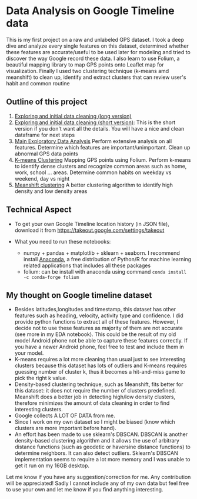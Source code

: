 # Data Analysis on Google Timeline data

This is my first project on a raw and unlabeled GPS dataset. I took a deep dive and analyze every single features on this dataset, determined whether these features are accurate/useful to be used later for modeling and tried to discover the way Google record these data. I also learn to use Folium, a beautiful mapping library to map GPS points onto Leaflet map for visualization. Finally I used two clustering technique (k-means amd meanshift) to clean up, identify and extract clusters that can review user's habit and common routine

## Outline of this project
1. [Exploring and initial data cleaning (long version)](https://github.com/anhquan0412/google-location/blob/master/cleaning_long.ipynb)
2. [Exploring and initial data cleaning (short version)](https://github.com/anhquan0412/google-location/blob/master/cleaning_short.ipynb): This is the short version if you don't want all the details. You will have a nice and clean dataframe for next steps
3. [Main Exploratory Data Analysis](https://github.com/anhquan0412/google-location/blob/master/eda.ipynb) Perform extensive analysis on all features. Determine which features are important/unimportant. Clean up abnormal GPS data points
4. [K-means Clustering](http://nbviewer.jupyter.org/github/anhquan0412/google-location/blob/master/kmeans_clustering.ipynb) Mapping GPS points using Folium. Perform k-means to identify dense clusters and recognize common areas such as home, work, school ... areas. Determine common habits on weekday vs weekend, day vs night
5. [Meanshift clustering](https://github.com/anhquan0412/google-location/blob/master/meanshift_clustering.ipynb) A better clustering algorithm to identify high density and low density areas



## Technical Aspect
- To get your own Google Timeline location history (in JSON file), download it from https://takeout.google.com/settings/takeout

- What you need to run these notebooks:
    - numpy + pandas + matplotlib + sklearn + seaborn. I recommend install [Anaconda](https://conda.io/docs/user-guide/install/index.html), a free distribution of Python/R for machine learning related applications that includes all these packages
    - folium: can be install with anaconda using command `conda install -c conda-forge folium `
    
## My thought on Google timeline dataset
- Besides latitudes,longitudes and timestamp, this dataset has other features such as heading, velocity, activity type and confidence. I did provide python functions to extract all of these features. However, I decide not to use these features as majority of them are not accurate (see more in my EDA notebook). This could be the result of my old model Android phone not be able to capture these features correctly. If you have a newer Android phone, feel free to test and include them in your model.
- K-means requires a lot more cleaning than usual just to see interesting clusters because this dataset has lots of outliers and K-means requires guessing number of cluster k, thus it becomes a hit-and-miss game to pick the right k value.
- Density-based clustering technique, such as Meanshift, fits better for this dataset: it does not require the number of clusters predefined. Meanshift does a better job in detecting high/low density clusters, therefore minimizes the amount of data cleaning in order to find interesting clusters.
- Google collects A LOT OF DATA from me.
- Since I work on my own dataset so I might be biased (know which clusters are more important before hand).
- An effort has been made to use sklearn's DBSCAN. DBSCAN is another density-based clustering algorithm and it allows the use of arbitrary distance functions (such as geodetic or haversine distance functions) to determine neighbors. It can also detect outliers. Sklearn's DBSCAN implementation seems to require a lot more memory and I was unable to get it run on my 16GB desktop.

Let me know if you have any suggestion/correction for me. Any contribution will be appreciated! Sadly I cannot include any of my own data but feel free to use your own and let me know if you find anything interesting.